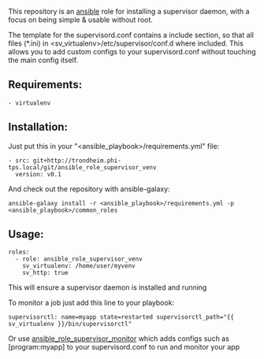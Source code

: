 This repository is an [ansible](http://ansibleworks.com) role for installing a supervisor daemon, with a focus on being simple & usable without root.

The template for the supervisord.conf contains a include section, so that all files (*.ini) in <sv_virtualenv>/etc/supervisor/conf.d where included. This allows you to add custom configs to your supervisord.conf without touching the main config itself.

## Requirements:

    - virtualenv

## Installation:
Just put this in your "<ansible_playbook>/requirements.yml" file:

    - src: git+http://trondheim.phi-tps.local/git/ansible_role_supervisor_venv
      version: v0.1

And check out the repository with ansible-galaxy:

    ansible-galaxy install -r <ansible_playbook>/requirements.yml -p <ansible_playbook>/common_roles

## Usage:
    roles:
      - role: ansible_role_supervisor_venv
        sv_virtualenv: /home/user/myvenv
        sv_http: true

This will ensure a supervisor daemon is installed and running

To monitor a job just add this line to your playbook:
    
    supervisorctl: name=myapp state=restarted supervisorctl_path="{{ sv_virtualenv }}/bin/supervisorctl"
    
Or use [ansible_role_supervisor_monitor](http://trondheim.phi-tps.local/git/ansible_role_supervisor_monitor) which adds configs such as [program:myapp] to your supervisord.conf to run and monitor your app
